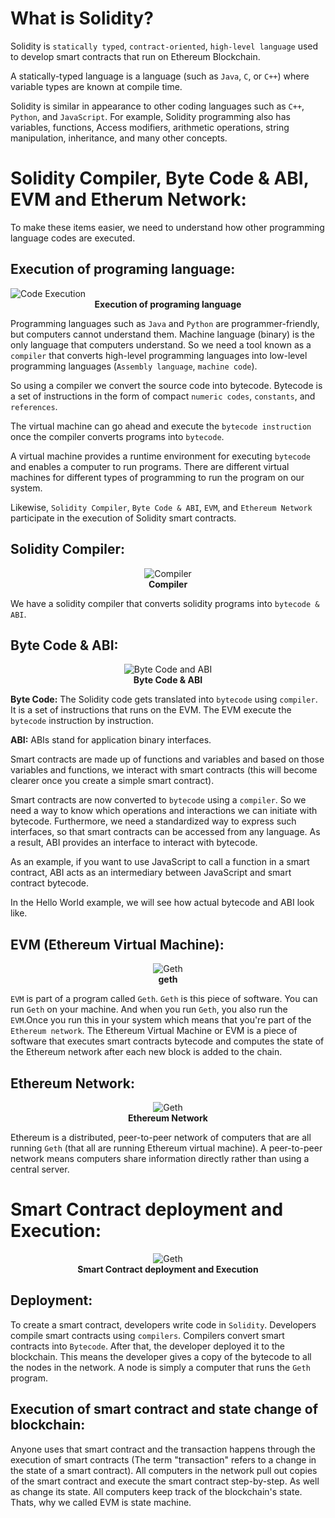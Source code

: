 # What is Solidity?

Solidity is `statically typed`, `contract-oriented`, `high-level language` used to develop smart contracts that run on Ethereum Blockchain. 

A statically-typed language is a language (such as `Java`, `C`, or `C++`) where variable types are known at compile time.

Solidity is similar in appearance to other coding languages such as `C++`, `Python`, and `JavaScript`.  For example, Solidity programming also has variables, functions, Access  modifiers, arithmetic operations, string manipulation, inheritance, and  many other concepts.

# Solidity Compiler, Byte Code & ABI, EVM and Etherum Network:

To make these items easier, we need to understand how other programming language codes are executed.

## Execution of programing language:

<img alt="Code Execution"  src="./assets/images/code-execution.JPG" >
<b><center class="img-label">Execution of programing language</center></b>

Programming languages such as `Java` and `Python` are programmer-friendly, but computers cannot understand them. Machine language (binary) is the only language that computers understand. So we need a tool known as a `compiler` that converts high-level programming languages into low-level programming languages (`Assembly language`, `machine code`).

So using a compiler we convert the source code into bytecode. Bytecode is a set of instructions in the form of compact `numeric codes`, `constants`, and `references`.

The virtual machine can go ahead and execute the `bytecode instruction` once the compiler converts programs into `bytecode`.

A virtual machine provides a runtime environment for executing `bytecode` and enables a computer to run programs. There are different virtual machines for different types of programming to run the program on our system.

Likewise, `Solidity Compiler`, `Byte Code & ABI`, `EVM`, and `Ethereum Network` participate in the execution of Solidity smart contracts.

## Solidity Compiler: 

<center><img alt="Compiler" class="w13" src="./assets/images/compilerIcon.JPG" ></center>
<b><center class="img-label">Compiler</center></b>


We have a solidity compiler that converts solidity programs into `bytecode & ABI`.

## Byte Code & ABI:

<center><img alt="Byte Code and ABI" class="w13" src="./assets/images/Byte Code And ABI.JPG" ></center>
<b><center class="img-label">Byte Code & ABI</center></b>

**Byte Code:** The Solidity code gets translated into `bytecode` using `compiler`. It is a set of instructions that runs on the EVM. The EVM execute the `bytecode` instruction by instruction.

**ABI:** ABIs stand for application binary interfaces.

Smart contracts are made up of functions and variables and based on those variables and functions, we interact with smart contracts (this will become clearer once you create a simple smart contract).

Smart contracts are now converted to `bytecode` using a `compiler`. So we need a way to know which operations and interactions we can initiate with bytecode. Furthermore, we need a standardized way to express such interfaces, so that smart contracts can be accessed from any language. As a result, ABI provides an interface to interact with bytecode.

As an example, if you want to use JavaScript to call a function in a smart contract, ABI acts as an intermediary between JavaScript and smart contract bytecode.

In the Hello World example, we will see how actual bytecode and ABI look like.

## EVM (Ethereum Virtual Machine):

<center><img alt="Geth" class="w25" src="./assets/images/geth.JPG" ></center>
<b><center class="img-label">geth</center></b>

`EVM` is part of a program called `Geth`. `Geth` is this piece of software. You can run `Geth` on your machine. And when you run `Geth`, you also run the `EVM`.Once you run this in your system which means that you're part of the `Ethereum network`.
The Ethereum Virtual Machine or EVM is a piece of software that executes smart contracts bytecode and computes the state of the Ethereum network after each new block is added to the chain.

## Ethereum Network: 

<center><img alt="Geth" class="w45" src="./assets/images/eth network.JPG" ></center>
<b><center class="img-label"> Ethereum Network</center></b>

Ethereum is a distributed, peer-to-peer network of computers that are all running `Geth` (that all are running Ethereum virtual machine). A peer-to-peer network means computers share information directly rather than using a central server.

# Smart Contract deployment and Execution:

<center><img alt="Geth" src="./assets/images/smart-contract-execution.JPG" ></center>
<b><center class="img-label">Smart Contract deployment and Execution</center></b>

## Deployment: 

To create a smart contract, developers write code in `Solidity`. Developers compile smart contracts using `compilers`. Compilers convert smart contracts into `Bytecode`. After that, the developer deployed it to the blockchain. This means the developer gives a copy of the bytecode to all the nodes in the network. A node is simply a computer that runs the `Geth` program.

## Execution of smart contract and state change of blockchain:

Anyone uses that smart contract and the transaction happens through the execution of smart contracts (The term "transaction" refers to a change in the state of a smart contract). All computers in the network pull out copies of the smart contract and execute the smart contract step-by-step. As well as change its state. All computers keep track of the blockchain's state. Thats, why we called EVM is state machine.